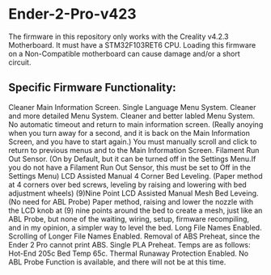 # Ender-2-Pro-v423
The firmware in this repository only works with the Creality v4.2.3 Motherboard. It must have a STM32F103RET6 CPU. Loading this firmware on a Non-Compatible motherboard can cause damage and/or a short circuit.
## Specific Firmware Functionality:
Cleaner Main Information Screen.
Single Language Menu System.
Cleaner and more detailed Menu System.
Cleaner and better labled Menu System.
No automatic timeout and return to main information screen. (Really anoying when you turn away for a second, and it is back on the Main Information Screen, and you have to start again.)
You must manually scroll and click to return to previous menus and to the Main Information Screen.
Filament Run Out Sensor. (On by Default, but it can be turned off in the Settings Menu.If you do not have a Filament Run Out Sensor, this must be set to Off in the Settings Menu)
LCD Assisted Manual 4 Corner Bed Leveling. (Paper method at 4 corners over bed screws, leveling by raising and lowering with bed adjustment wheels)
(9)Nine Point LCD Assisted Manual Mesh Bed Leveing. (No need for ABL Probe) Paper method, raising and lower the nozzle with the LCD knob at (9) nine points around the bed to create a mesh, just like an ABL Probe, but none of the waiting, wiring, setup, firmware recompiling, and in my opinion, a simpler way to level the bed.
Long File Names Enabled.
Scrolling of Longer File Names Enabled.
Removal of ABS Preheat, since the Ender 2 Pro cannot print ABS.
Single PLA Preheat. Temps are as follows: Hot-End 205c Bed Temp 65c.
Thermal Runaway Protection Enabled.
No ABL Probe Function is available, and there will not be at this time.
